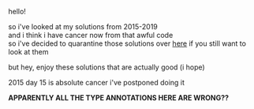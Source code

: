 hello!

so i've looked at my solutions from 2015-2019  
and i think i have cancer now from that awful code  
so i've decided to quarantine those solutions over [here](https://github.com/SansPapyrus683/advent-of-code-pain)
if you still want to look at them

but hey, enjoy these solutions that are actually good (i hope)

2015 day 15 is absolute cancer i've postponed doing it

**APPARENTLY ALL THE TYPE ANNOTATIONS HERE ARE WRONG??**
